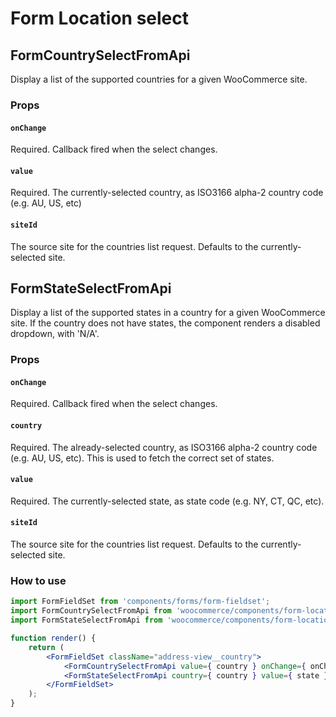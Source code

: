 # Form Location select

## FormCountrySelectFromApi

Display a list of the supported countries for a given WooCommerce site.

### Props

#### `onChange`

Required. Callback fired when the select changes.

#### `value`

Required. The currently-selected country, as ISO3166 alpha-2 country code (e.g. AU, US, etc)

#### `siteId`

The source site for the countries list request. Defaults to the currently-selected site.

## FormStateSelectFromApi

Display a list of the supported states in a country for a given WooCommerce site. If the country does not have states, the component renders a disabled dropdown, with 'N/A'.

### Props

#### `onChange`

Required. Callback fired when the select changes.

#### `country`

Required. The already-selected country, as ISO3166 alpha-2 country code (e.g. AU, US, etc). This is used to fetch the correct set of states.

#### `value`

Required. The currently-selected state, as state code (e.g. NY, CT, QC, etc).

#### `siteId`

The source site for the countries list request. Defaults to the currently-selected site.

### How to use

```jsx
import FormFieldSet from 'components/forms/form-fieldset';
import FormCountrySelectFromApi from 'woocommerce/components/form-location-select/countries';
import FormStateSelectFromApi from 'woocommerce/components/form-location-select/states';

function render() {
	return (
		<FormFieldSet className="address-view__country">
			<FormCountrySelectFromApi value={ country } onChange={ onChange } />
			<FormStateSelectFromApi country={ country } value={ state } onChange={ onChange } />
		</FormFieldSet>
	);
}
```
